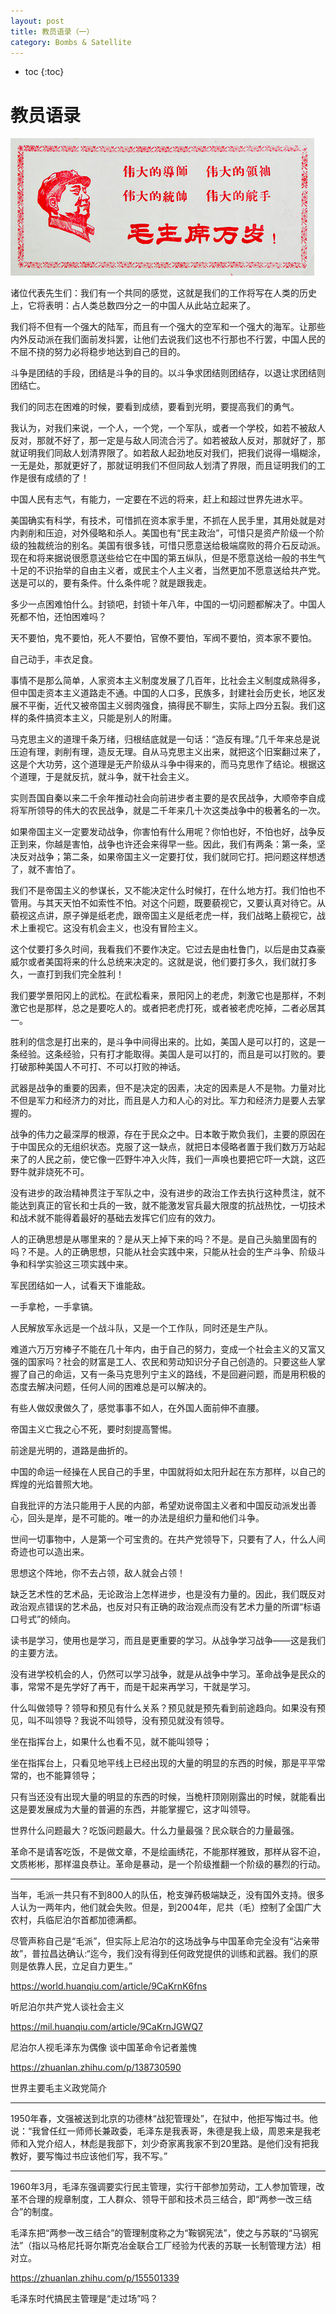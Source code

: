 ```yaml
---
layout: post
title: 教员语录（一）
category: Bombs & Satellite 
---
```


* toc
{:toc}

# 教员语录

![](/images/img4/teacher.png)

诸位代表先生们：我们有一个共同的感觉，这就是我们的工作将写在人类的历史上，它将表明：占人类总数四分之一的中国人从此站立起来了。

我们将不但有一个强大的陆军，而且有一个强大的空军和一个强大的海军。让那些内外反动派在我们面前发抖罢，让他们去说我们这也不行那也不行罢，中国人民的不屈不挠的努力必将稳步地达到自己的目的。

斗争是团结的手段，团结是斗争的目的。以斗争求团结则团结存，以退让求团结则团结亡。

我们的同志在困难的时候，要看到成绩，要看到光明，要提高我们的勇气。

我认为，对我们来说，一个人，一个党，一个军队，或者一个学校，如若不被敌人反对，那就不好了，那一定是与敌人同流合污了。如若被敌人反对，那就好了，那就证明我们同敌人划清界限了。如若敌人起劲地反对我们，把我们说得一塌糊涂，一无是处，那就更好了，那就证明我们不但同敌人划清了界限，而且证明我们的工作是很有成绩的了！

中国人民有志气，有能力，一定要在不远的将来，赶上和超过世界先进水平。

美国确实有科学，有技术，可惜抓在资本家手里，不抓在人民手里，其用处就是对内剥削和压迫，对外侵略和杀人。美国也有“民主政治”，可惜只是资产阶级一个阶级的独裁统治的别名。美国有很多钱，可惜只愿意送给极端腐败的蒋介石反动派。现在和将来据说很愿意送些给它在中国的第五纵队，但是不愿意送给一般的书生气十足的不识抬举的自由主义者，或民主个人主义者，当然更加不愿意送给共产党。送是可以的，要有条件。什么条件呢？就是跟我走。

多少一点困难怕什么。封锁吧，封锁十年八年，中国的一切问题都解决了。中国人死都不怕，还怕困难吗？

天不要怕，鬼不要怕，死人不要怕，官僚不要怕，军阀不要怕，资本家不要怕。

自己动手，丰衣足食。

事情不是那么简单，人家资本主义制度发展了几百年，比社会主义制度成熟得多，但中国走资本主义道路走不通。中国的人口多，民族多，封建社会历史长，地区发展不平衡，近代又被帝国主义弱肉强食，搞得民不聊生，实际上四分五裂。我们这样的条件搞资本主义，只能是别人的附庸。

马克思主义的道理千条万绪，归根结底就是一句话：“造反有理。”几千年来总是说压迫有理，剥削有理，造反无理。自从马克思主义出来，就把这个旧案翻过来了，这是个大功劳，这个道理是无产阶级从斗争中得来的，而马克思作了结论。根据这个道理，于是就反抗，就斗争，就干社会主义。

实则吾国自秦以来二千余年推动社会向前进步者主要的是农民战争，大顺帝李自成将军所领导的伟大的农民战争，就是二千年来几十次这类战争中的极著名的一次。

如果帝国主义一定要发动战争，你害怕有什么用呢？你怕也好，不怕也好，战争反正到来，你越是害怕，战争也许还会来得早一些。因此，我们有两条：第一条，坚决反对战争；第二条，如果帝国主义一定要打仗，我们就同它打。把问题这样想透了，就不害怕了。

我们不是帝国主义的参谋长，又不能决定什么时候打，在什么地方打。我们怕也不管用。与其天天怕不如索性不怕。对这个问题，既要藐视它，又要认真对待它。从藐视这点讲，原子弹是纸老虎，跟帝国主义是纸老虎一样，我们战略上藐视它，战术上重视它。这没有机会主义，也没有冒险主义。

这个仗要打多久时间，我看我们不要作决定。它过去是由杜鲁门，以后是由艾森豪威尔或者美国将来的什么总统来决定的。这就是说，他们要打多久，我们就打多久，一直打到我们完全胜利！

我们要学景阳冈上的武松。在武松看来，景阳冈上的老虎，刺激它也是那样，不刺激它也是那样，总之是要吃人的。或者把老虎打死，或者被老虎吃掉，二者必居其一。

胜利的信念是打出来的，是斗争中间得出来的。比如，美国人是可以打的，这是一条经验。这条经验，只有打才能取得。美国人是可以打的，而且是可以打败的。要打破那种美国人不可打、不可以打败的神话。

武器是战争的重要的因素，但不是决定的因素，决定的因素是人不是物。力量对比不但是军力和经济力的对比，而且是人力和人心的对比。军力和经济力是要人去掌握的。

战争的伟力之最深厚的根源，存在于民众之中。日本敢于欺负我们，主要的原因在于中国民众的无组织状态。克服了这一缺点，就把日本侵略者置于我们数万万站起来了的人民之前，使它像一匹野牛冲入火阵，我们一声唤也要把它吓一大跳，这匹野牛就非烧死不可。

没有进步的政治精神贯注于军队之中，没有进步的政治工作去执行这种贯注，就不能达到真正的官长和士兵的一致，就不能激发官兵最大限度的抗战热忱，一切技术和战术就不能得着最好的基础去发挥它们应有的效力。

人的正确思想是从哪里来的？是从天上掉下来的吗？不是。是自己头脑里固有的吗？不是。人的正确思想，只能从社会实践中来，只能从社会的生产斗争、阶级斗争和科学实验这三项实践中来。

军民团结如一人，试看天下谁能敌。

一手拿枪，一手拿镐。

人民解放军永远是一个战斗队，又是一个工作队，同时还是生产队。

难道六万万穷棒子不能在几十年内，由于自己的努力，变成一个社会主义的又富又强的国家吗？社会的财富是工人、农民和劳动知识分子自己创造的。只要这些人掌握了自己的命运，又有一条马克思列宁主义的路线，不是回避问题，而是用积极的态度去解决问题，任何人间的困难总是可以解决的。

有些人做奴隶做久了，感觉事事不如人，在外国人面前伸不直腰。

帝国主义亡我之心不死，要时刻提高警惕。

前途是光明的，道路是曲折的。

中国的命运一经操在人民自己的手里，中国就将如太阳升起在东方那样，以自己的辉煌的光焰普照大地。

自我批评的方法只能用于人民的内部，希望劝说帝国主义者和中国反动派发出善心，回头是岸，是不可能的。唯一的办法是组织力量和他们斗争。

世间一切事物中，人是第一个可宝贵的。在共产党领导下，只要有了人，什么人间奇迹也可以造出来。

思想这个阵地，你不去占领，敌人就会占领！

缺乏艺术性的艺术品，无论政治上怎样进步，也是没有力量的。因此，我们既反对政治观点错误的艺术品，也反对只有正确的政治观点而没有艺术力量的所谓“标语口号式”的倾向。

读书是学习，使用也是学习，而且是更重要的学习。从战争学习战争——这是我们的主要方法。

没有进学校机会的人，仍然可以学习战争，就是从战争中学习。革命战争是民众的事，常常不是先学好了再干，而是干起来再学习，干就是学习。

什么叫做领导？领导和预见有什么关系？预见就是预先看到前途趋向。如果没有预见，叫不叫领导？我说不叫领导，没有预见就没有领导。

坐在指挥台上，如果什么也看不见，就不能叫领导；

坐在指挥台上，只看见地平线上已经出现的大量的明显的东西的时候，那是平平常常的，也不能算领导；

只有当还没有出现大量的明显的东西的时候，当桅杆顶刚刚露出的时候，就能看出这是要发展成为大量的普遍的东西，并能掌握它，这才叫领导。

世界什么问题最大？吃饭问题最大。什么力量最强？民众联合的力量最强。

革命不是请客吃饭，不是做文章，不是绘画绣花，不能那样雅致，那样从容不迫，文质彬彬，那样温良恭让。革命是暴动，是一个阶级推翻一个阶级的暴烈的行动。

----

当年，毛派一共只有不到800人的队伍，枪支弹药极端缺乏，没有国外支持。很多人认为一两年内，他们就会失败。但是，到2004年，尼共（毛）控制了全国广大农村，兵临尼泊尔首都加德满都。

尽管声称自己是“毛派”，但实际上尼泊尔的这场战争与中国革命完全没有“沾亲带故”，普拉昌达确认:“迄今，我们没有得到任何政党提供的训练和武器。我们的原则是依靠人民，立足自力更生。”

https://world.huanqiu.com/article/9CaKrnK6fns

听尼泊尔共产党人谈社会主义

https://mil.huanqiu.com/article/9CaKrnJGWQ7

尼泊尔人视毛泽东为偶像 谈中国革命令记者羞愧

https://zhuanlan.zhihu.com/p/138730590

世界主要毛主义政党简介

----

1950年春，文强被送到北京的功德林“战犯管理处”，在狱中，他拒写悔过书。他说：“我曾任红一师师长兼政委，毛泽东是我表哥，朱德是我上级，周恩来是我老师和入党介绍人，林彪是我部下，刘少奇家离我家不到20里路。是他们没有把我教好，要写悔过书应该他们写，我不写。”

----

1960年3月，毛泽东强调要实行民主管理，实行干部参加劳动，工人参加管理，改革不合理的规章制度，工人群众、领导干部和技术员三结合，即“两参一改三结合”的制度。

毛泽东把“两参一改三结合”的管理制度称之为“鞍钢宪法”，使之与苏联的“马钢宪法”（指以马格尼托哥尔斯克冶金联合工厂经验为代表的苏联一长制管理方法）相对立。

https://zhuanlan.zhihu.com/p/155501339

毛泽东时代搞民主管理是“走过场”吗？
